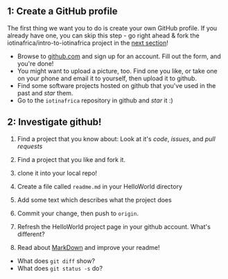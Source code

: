 ## 1: Create a GitHub profile

The first thing we want you to do is create your own GitHub profile. If you already have one, you can skip
this step - go right ahead & fork the iotinafrica/intro-to-iotinafrica project in the [next section](#2)!

* Browse to [github.com](github.com) and sign up for an account. Fill out the form, and you're done!
* You might want to upload a picture, too. Find one you like, or take one on your phone and email it to yourself, then upload it to github.
* Find some software projects hosted on github that you've used in the past and *star* them.
* Go to the `iotinafrica` repository in github and *star* it :)

## 2: Investigate github!

1. Find a project that you know about: Look at it's *code*, *issues*, and *pull requests*
1. Find a project that you like and fork it.
  1. clone it into your local repo!

1. Create a file called `readme.md` in your HelloWorld directory
  1. Add some text which describes what the project does
  1. Commit your change, then push to `origin`.
  1. Refresh the HelloWorld project page in your github account. What's different?
  1. Read about [MarkDown](https://guides.github.com/features/mastering-markdown/) and improve your readme!

* What does `git diff` show?
* What does `git status -s` do?

